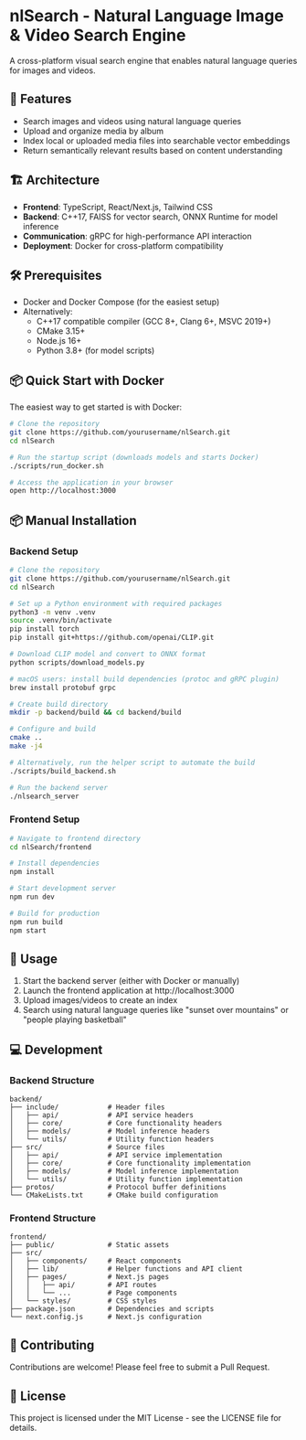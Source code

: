 # nlSearch - Natural Language Image & Video Search Engine

A cross-platform visual search engine that enables natural language queries for images and videos.

## 🚀 Features

- Search images and videos using natural language queries
- Upload and organize media by album
- Index local or uploaded media files into searchable vector embeddings
- Return semantically relevant results based on content understanding

## 🏗️ Architecture

- **Frontend**: TypeScript, React/Next.js, Tailwind CSS
- **Backend**: C++17, FAISS for vector search, ONNX Runtime for model inference
- **Communication**: gRPC for high-performance API interaction
- **Deployment**: Docker for cross-platform compatibility

## 🛠️ Prerequisites

- Docker and Docker Compose (for the easiest setup)
- Alternatively:
  - C++17 compatible compiler (GCC 8+, Clang 6+, MSVC 2019+)
  - CMake 3.15+
  - Node.js 16+
  - Python 3.8+ (for model scripts)

## 📦 Quick Start with Docker

The easiest way to get started is with Docker:

```bash
# Clone the repository
git clone https://github.com/yourusername/nlSearch.git
cd nlSearch

# Run the startup script (downloads models and starts Docker)
./scripts/run_docker.sh

# Access the application in your browser
open http://localhost:3000
```

## 📦 Manual Installation

### Backend Setup

```bash
# Clone the repository
git clone https://github.com/yourusername/nlSearch.git
cd nlSearch

# Set up a Python environment with required packages
python3 -m venv .venv
source .venv/bin/activate
pip install torch
pip install git+https://github.com/openai/CLIP.git

# Download CLIP model and convert to ONNX format
python scripts/download_models.py

# macOS users: install build dependencies (protoc and gRPC plugin)
brew install protobuf grpc

# Create build directory
mkdir -p backend/build && cd backend/build

# Configure and build
cmake ..
make -j4

# Alternatively, run the helper script to automate the build
./scripts/build_backend.sh

# Run the backend server
./nlsearch_server
```

### Frontend Setup

```bash
# Navigate to frontend directory
cd nlSearch/frontend

# Install dependencies
npm install

# Start development server
npm run dev

# Build for production
npm run build
npm start
```

## 🔧 Usage

1. Start the backend server (either with Docker or manually)
2. Launch the frontend application at http://localhost:3000
3. Upload images/videos to create an index
4. Search using natural language queries like "sunset over mountains" or "people playing basketball"

## 💻 Development

### Backend Structure

```
backend/
├── include/            # Header files
│   ├── api/            # API service headers
│   ├── core/           # Core functionality headers
│   ├── models/         # Model inference headers
│   └── utils/          # Utility function headers
├── src/                # Source files
│   ├── api/            # API service implementation
│   ├── core/           # Core functionality implementation
│   ├── models/         # Model inference implementation
│   └── utils/          # Utility function implementation
├── protos/             # Protocol buffer definitions
└── CMakeLists.txt      # CMake build configuration
```

### Frontend Structure

```
frontend/
├── public/             # Static assets
├── src/
│   ├── components/     # React components
│   ├── lib/            # Helper functions and API client
│   ├── pages/          # Next.js pages
│   │   ├── api/        # API routes
│   │   └── ...         # Page components
│   └── styles/         # CSS styles
├── package.json        # Dependencies and scripts
└── next.config.js      # Next.js configuration
```

## 🤝 Contributing

Contributions are welcome! Please feel free to submit a Pull Request.

## 📄 License

This project is licensed under the MIT License - see the LICENSE file for details.
